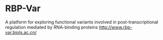 # RBP-Var
A platform for exploring functional variants involved in post-transcriptional regulation mediated by RNA-binding proteins
http://www.rbp-var.biols.ac.cn/
